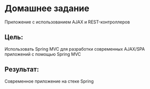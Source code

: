 # Домашнее задание

Приложение с использованием AJAX и REST-контроллеров

## Цель:

Использовать Spring MVC для разработки современных AJAX/SPA приложений c помощью Spring MVC

## Результат:

Современное приложение на стеке Spring

